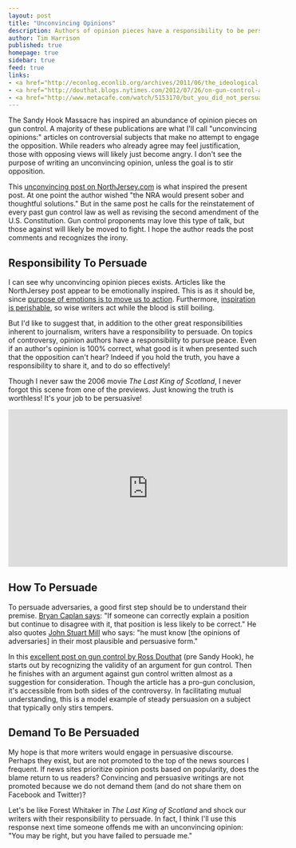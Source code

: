 ```yaml
---
layout: post
title: "Unconvincing Opinions"
description: Authors of opinion pieces have a responsibility to be persuasive. 
author: Tim Harrison
published: true
homepage: true
sidebar: true
feed: true
links:
- <a href="http://econlog.econlib.org/archives/2011/06/the_ideological.html">Bryan Caplan on knowing the opinions of adversaries</a>
- <a href="http://douthat.blogs.nytimes.com/2012/07/26/on-gun-control-and-prohibition/">Ross Douthat on gun control</a>
- <a href="http://www.metacafe.com/watch/5153170/but_you_did_not_persuade_me/">But you did not persuade me!</a>
---
```


The Sandy Hook Massacre has inspired an abundance of opinion pieces on gun control. A majority of these publications are what I'll call "unconvincing opinions:" articles on controversial subjects that make no attempt to engage the opposition. While readers who already agree may feel justification, those with opposing views will likely just become angry. I don't see the purpose of writing an unconvincing opinion, unless the goal is to stir opposition.

This [unconvincing post on NorthJersey.com](http://www.northjersey.com/news/opinions/184586301_The_Record__Gun_sense.html) is what inspired the present post. At one point the author wished "the NRA would present sober and thoughtful solutions." But in the same post he calls for the reinstatement of every past gun control law as well as revising the second amendment of the U.S. Constitution. Gun control proponents may love this type of talk, but those against will likely be moved to fight. I hope the author reads the post comments and recognizes the irony.

## Responsibility To Persuade

I can see why unconvincing opinion pieces exists. Articles like the NorthJersey post appear to be emotionally inspired. This is as it should be, since [purpose of emotions is to move us to action](http://www.psychologytoday.com/blog/intense-emotions-and-strong-feelings/201012/it-or-not-emotions-will-drive-the-decisions-you-mak). Furthermore, [inspiration is perishable](http://scottwb.com/blog/2012/02/09/inspiration-is-perishable/), so wise writers act while the blood is still boiling. 

But I'd like to suggest that, in addition to the other great responsibilities inherent to journalism, writers have a responsibility to persuade. On topics of controversy, opinion authors have a responsibility to pursue peace. Even if an author's opinion is 100% correct, what good is it when presented such that the opposition can't hear? Indeed if you hold the truth, you have a responsibility to share it, and to do so effectively! 

Though I never saw the 2006 movie *The Last King of Scotland*, I never forgot this scene from one of the previews. Just knowing the truth is worthless! It's your job to be persuasive!

<div class="breakout mod">
<iframe width="560" height="315" src="https://www.youtube.com/embed/5VMX6zCXHWA" frameborder="0" allowfullscreen></iframe>
</div>

## How To Persuade

To persuade adversaries, a good first step should be to understand their premise. [Bryan Caplan says](http://econlog.econlib.org/archives/2011/06/the_ideological.html): "If someone can correctly explain a position but continue to disagree with it, that position is less likely to be correct."  He also quotes [John Stuart Mill](http://www.goodreads.com/quotes/66643-he-who-knows-only-his-own-side-of-the-case) who says: "he must know [the opinions of adversaries] in their most plausible and persuasive form."

In this [excellent post on gun control by Ross Douthat](http://douthat.blogs.nytimes.com/2012/07/26/on-gun-control-and-prohibition/) (pre Sandy Hook), he starts out by recognizing the validity of an argument for gun control. Then he finishes with an argument against gun control written almost as a suggestion for consideration. Though the article has a pro-gun conclusion, it's accessible from both sides of the controversy. In facilitating mutual understanding, this is a model example of steady persuasion on a subject that typically only stirs tempers.

## Demand To Be Persuaded

My hope is that more writers would engage in persuasive discourse. Perhaps they exist, but are not promoted to the top of the news sources I frequent. If news sites prioritize opinion posts based on popularity, does the blame return to us readers? Convincing and persuasive writings are not promoted because we do not demand them (and do not share them on Facebook and Twitter)?

Let's be like Forest Whitaker in *The Last King of Scotland* and shock our writers with their responsibility to persuade. In fact, I think I'll use this response next time someone offends me with an unconvincing opinion: "You may be right, but you have failed to persuade me."
